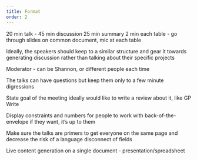 ```yaml
---
title: Format
order: 2
---
```


20 min talk - 45 min discussion 25 min summary 2 min each table - go through slides on common
document, mic at each table


Ideally, the speakers should keep to a similar structure and gear it towards generating discussion
rather than talking about their specific projects

Moderator - can be Shannon, or different people each time

The talks can have questions but keep them only to a few minute digressions


State goal of the meeting ideally would like to write a review about it, like GP Write


Display constraints and numbers for people to work with back-of-the-envelope if they want, it’s up
to them

Make sure the talks are primers to get everyone on the same page and decrease the risk of a language
disconnect of fields


Live content generation on a single document - presentation/spreadsheet

